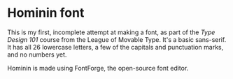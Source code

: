 # Hominin font

This is my first, incomplete attempt at making a font, as part of the *Type Design 101* course from the League of Movable Type. It's a basic sans-serif. It has all 26 lowercase letters, a few of the capitals and punctuation marks, and no numbers yet.

Hominin is made using FontForge, the open-source font editor.